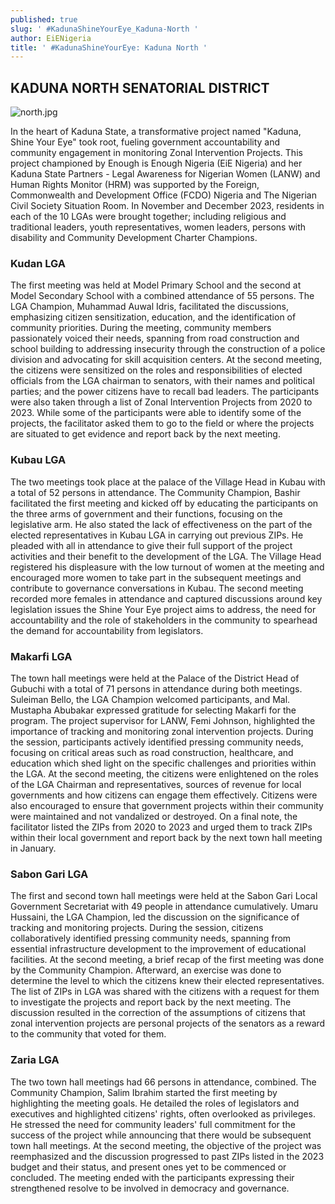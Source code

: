 ```yaml
---
published: true
slug: ' #KadunaShineYourEye_Kaduna-North '
author: EiENigeria
title: ' #KadunaShineYourEye: Kaduna North '
---
```

## **KADUNA NORTH SENATORIAL DISTRICT**
![north.jpg]({{site.baseurl}}/media/prose-images/north.jpg)


In the heart of Kaduna State, a transformative project named "Kaduna, Shine Your Eye" took root, fueling government accountability and community engagement in monitoring Zonal Intervention Projects. 
This project championed by Enough is Enough Nigeria (EiE Nigeria) and her Kaduna State Partners - Legal Awareness for Nigerian Women (LANW) and Human Rights Monitor (HRM) was supported by the Foreign, Commonwealth and Development Office (FCDO) Nigeria and The Nigerian Civil Society Situation Room. 
In November and December 2023,  residents in each of the 10 LGAs were brought together; including religious and traditional leaders, youth representatives, women leaders, persons with disability and Community Development Charter Champions.

### **Kudan LGA**
 
The first meeting was held at Model Primary School and the second at Model Secondary School with a combined attendance of 55 persons. The LGA Champion, Muhammad Auwal Idris, facilitated the discussions, emphasizing citizen sensitization, education, and the identification of community priorities. 
During the meeting, community members passionately voiced their needs, spanning from road construction and school building to addressing insecurity through the construction of a police division and advocating for skill acquisition centers.
At the second meeting, the citizens were sensitized on the roles and responsibilities of elected officials from the LGA chairman to senators, with their names and political parties; and the power citizens have to recall bad leaders.
The participants were also taken through a list of Zonal Intervention Projects from 2020 to 2023. While some of the participants were able to identify some of the projects, the facilitator asked them to go to the field or where the projects are situated to get evidence and report back by the next meeting.

### **Kubau LGA**
The two meetings took place at the palace of the Village Head in Kubau with a total of 52 persons in attendance. The Community Champion, Bashir facilitated the first meeting and kicked off by educating the participants on the three arms of government and their functions, focusing on the legislative arm. He also stated the lack of effectiveness on the part of the elected representatives in Kubau LGA in carrying out previous ZIPs. He pleaded with all in attendance to give their full support of the project activities and their benefit to the development of the LGA.
The Village Head registered his displeasure with the low turnout of women at the meeting and encouraged more women to take part in the subsequent meetings and contribute to governance conversations in Kubau.
The second meeting recorded more females in attendance and captured discussions around key legislation issues the Shine Your Eye project aims to address, the need for accountability and the role of stakeholders in the community to spearhead the demand for accountability from legislators.

### **Makarfi LGA**
The town hall meetings were held at the Palace of the District Head of Gubuchi with a total of 71 persons in attendance during both meetings. Suleiman Bello, the LGA Champion welcomed participants, and Mal. Mustapha Abubakar expressed gratitude for selecting Makarfi for the program. The project supervisor for LANW,  Femi Johnson, highlighted the importance of tracking and monitoring zonal intervention projects.
During the session, participants actively identified pressing community needs, focusing on critical areas such as road construction, healthcare, and education which shed light on the specific challenges and priorities within the LGA.
At the second meeting, the citizens were enlightened on the roles of the LGA Chairman and representatives, sources of revenue for local governments and how citizens can engage them effectively. Citizens were also encouraged to ensure that government projects within their community were maintained and not vandalized or destroyed.
On a final note, the facilitator listed the ZIPs from 2020 to 2023 and urged them to track ZIPs within their local government and report back by the next town hall meeting in January.

### **Sabon Gari LGA**
The first and second town hall meetings were held at the Sabon Gari Local Government Secretariat with 49 people in attendance cumulatively. Umaru Hussaini, the LGA Champion, led the discussion on the significance of tracking and monitoring projects.
During the session, citizens collaboratively identified pressing community needs, spanning from essential infrastructure development to the improvement of educational facilities. 
At the second meeting, a brief recap of the first meeting was done by the Community Champion. Afterward, an exercise was done to determine the level to which the citizens knew their elected representatives. The list of ZIPs in LGA was shared with the citizens with a request for them to investigate the projects and report back by the next meeting.
The discussion resulted in the correction of the assumptions of citizens that zonal intervention projects are personal projects of the senators as a reward to the community that voted for them.

### **Zaria LGA**
The two town hall meetings had 66 persons in attendance, combined. The Community Champion, Salim Ibrahim started the first meeting by highlighting the meeting goals. He detailed the roles of legislators and executives and highlighted citizens' rights, often overlooked as privileges. He stressed the need for community leaders' full commitment for the success of the project while announcing that there would be subsequent town hall meetings. 
At the second meeting, the objective of the project was reemphasized and the discussion progressed to past ZIPs listed in the 2023 budget and their status, and present ones yet to be commenced or concluded. The meeting ended with the participants expressing their strengthened resolve to be involved in democracy and governance.
